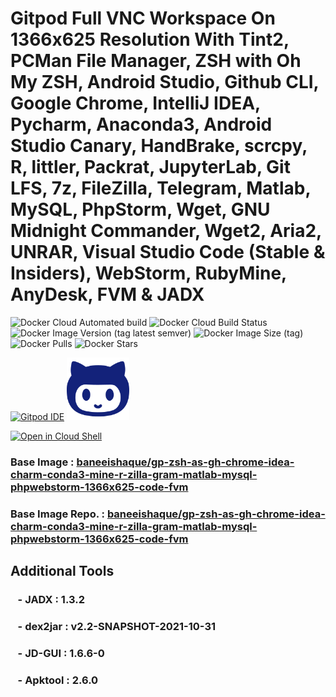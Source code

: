 # Gitpod Full VNC Workspace On 1366x625 Resolution With Tint2, PCMan File Manager, ZSH with Oh My ZSH, Android Studio, Github CLI, Google Chrome, IntelliJ IDEA, Pycharm, Anaconda3, Android Studio Canary, HandBrake, scrcpy, R, littler, Packrat, JupyterLab, Git LFS, 7z, FileZilla, Telegram, Matlab, MySQL, PhpStorm, Wget, GNU Midnight Commander, Wget2, Aria2, UNRAR, Visual Studio Code (Stable & Insiders), WebStorm, RubyMine, AnyDesk, FVM & JADX

![Docker Cloud Automated build](https://img.shields.io/docker/cloud/automated/baneeishaque/gp-zsh-as-gh-chrome-idea-charm-conda3-mine-r-zilla-gram-mat-mysql-phpwebstorm-1366x625-code-fvm-jadx)
![Docker Cloud Build Status](https://img.shields.io/docker/cloud/build/baneeishaque/gp-zsh-as-gh-chrome-idea-charm-conda3-mine-r-zilla-gram-mat-mysql-phpwebstorm-1366x625-code-fvm-jadx)
![Docker Image Version (tag latest semver)](https://img.shields.io/docker/v/baneeishaque/gp-zsh-as-gh-chrome-idea-charm-conda3-mine-r-zilla-gram-mat-mysql-phpwebstorm-1366x625-code-fvm-jadx/latest)
![Docker Image Size (tag)](https://img.shields.io/docker/image-size/baneeishaque/gp-zsh-as-gh-chrome-idea-charm-conda3-mine-r-zilla-gram-mat-mysql-phpwebstorm-1366x625-code-fvm-jadx/latest)
![Docker Pulls](https://img.shields.io/docker/pulls/baneeishaque/gp-zsh-as-gh-chrome-idea-charm-conda3-mine-r-zilla-gram-mat-mysql-phpwebstorm-1366x625-code-fvm-jadx)
![Docker Stars](https://img.shields.io/docker/stars/baneeishaque/gp-zsh-as-gh-chrome-idea-charm-conda3-mine-r-zilla-gram-mat-mysql-phpwebstorm-1366x625-code-fvm-jadx)

<a href="https://gitpod.io/#https://github.com/Baneeishaque/gp-zsh-as-gh-chrome-idea-charm-conda3-mine-r-zilla-gram-mat-mysql-phpwebstorm-1366x625-code-fvm-jadx"><img src="https://icons-for-free.com/iconfiles/png/512/gitpod-1324440164066425542.png" alt="Gitpod IDE" width="100" height="100"></a>
<a href="https://github1s.com/Baneeishaque/gp-zsh-as-gh-chrome-idea-charm-conda3-mine-r-zilla-gram-mat-mysql-phpwebstorm-1366x625-code-fvm-jadx"><img src="https://raw.githubusercontent.com/conwnet/github1s/master/resources/images/logo.svg" alt="Github1s Editor" width="100" height="100"></a>

[![Open in Cloud Shell](https://gstatic.com/cloudssh/images/open-btn.svg)](https://ssh.cloud.google.com/cloudshell/editor?cloudshell_git_repo=https://github.com/Baneeishaque/gp-zsh-as-gh-chrome-idea-charm-conda3-mine-r-zilla-gram-mat-mysql-phpwebstorm-1366x625-code-fvm-jadx)

### Base Image : [baneeishaque/gp-zsh-as-gh-chrome-idea-charm-conda3-mine-r-zilla-gram-matlab-mysql-phpwebstorm-1366x625-code-fvm](https://hub.docker.com/repository/docker/baneeishaque/gp-zsh-as-gh-chrome-idea-charm-conda3-mine-r-zilla-gram-matlab-mysql-phpwebstorm-1366x625-code-fvm)  
### Base Image Repo. : [baneeishaque/gp-zsh-as-gh-chrome-idea-charm-conda3-mine-r-zilla-gram-matlab-mysql-phpwebstorm-1366x625-code-fvm](https://github.com/Baneeishaque/gp-zsh-as-gh-chrome-idea-charm-conda3-mine-r-zilla-gram-matlab-mysql-phpwebstorm-1366x625-code-fvm)   

## Additional Tools
### &nbsp;&nbsp; - JADX : 1.3.2
### &nbsp;&nbsp; - dex2jar : v2.2-SNAPSHOT-2021-10-31
### &nbsp;&nbsp; - JD-GUI : 1.6.6-0
### &nbsp;&nbsp; - Apktool : 2.6.0

[//]: # "[![Gitpod ready-to-code](https://img.shields.io/badge/Gitpod-ready--to--code-blue?logo=gitpod)](https://gitpod.io/#https://github.com/Baneeishaque/gp-zsh-as-gh-chrome-idea-charm-conda3-mine-r-zilla-gram-mat-mysql-phpwebstorm-1366x625-code-fvm-jadx)"
